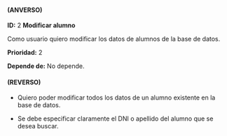 #### (ANVERSO)
**ID:** 2 **Modificar alumno**

Como usuario quiero modificar los datos de alumnos de la base de datos.

**Prioridad:** 2

**Depende de:** No depende.

#### (REVERSO)
* Quiero poder modificar todos los datos de un alumno existente en la base de datos.

* Se debe especificar claramente el DNI o apellido del alumno que se desea buscar.

